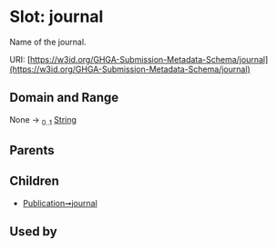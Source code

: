 
# Slot: journal


Name of the journal.

URI: [https://w3id.org/GHGA-Submission-Metadata-Schema/journal](https://w3id.org/GHGA-Submission-Metadata-Schema/journal)


## Domain and Range

None &#8594;  <sub>0..1</sub> [String](types/String.md)

## Parents


## Children

 *  [Publication➞journal](Publication_journal.md)

## Used by

